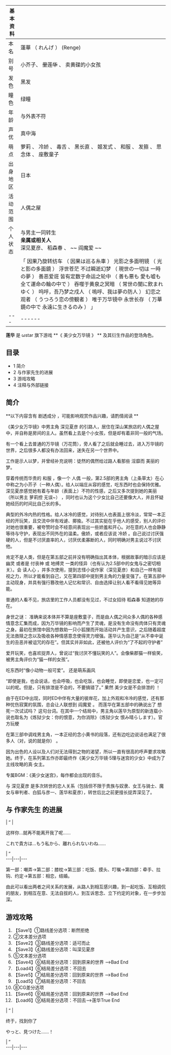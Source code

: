 |  **基本资料**  ||
|---|---|
|本名  |  蓮華  （  れんげ  ）  (Renge)   |
|别号  |  小芥子、 ~~里莲华~~ 、  卖黄碟的小女孩   |
|发色  |  黑发   |
|瞳色  |  绿瞳   |
|年龄  |  与外表不符   |
|声优  |  真中海   |
|萌点  |  萝莉  、  冷娇  、  毒舌  、  黑长直  、  姬发式  、  和服  、  发箍  、  思念体  、  座敷童子   |
|出身地区  |  日本   |
|活动范围  |  人偶之屋   |
|个人状态  |  与男主一同转生   <br>**亲属或相关人**  <br>深见夏彦、  稻森春  、 ~~ 阎魔爱  ~~  <br>  |
||  「    因果乃旋转纺车  （  因果は巡る糸車  ）  光影之多面明镜  （  光と影の多面鏡  ）  浮世苍茫 不过瞬逝幻梦  （  現世の一切は 一時の夢  ）  善恶爱诳 皆有定数于命运之轮中  （  善も悪も 愛も嘘も 全て運命の輪の中で  ）  吞噬于黄泉之冥暗  （  常世の闇に飲まれゆく  ）  呜呼，吾乃梦之戍人  （  嗚呼、我は夢の防人  ）  幻恋之观者  （  うつろう恋の傍観者  ）  唯于万华镜中 永世长存  （  万華鏡の中で 永遠に生きるのみ  ）    」|
|---|------|
  
**莲华** 是  ωstar  旗下游戏 **《 美少女万华镜  》 ** 及其衍生作品的登场角色。

##  目录

  * 1  简介 
  * 2  与作家先生的进展 
  * 3  游戏攻略 
  * 4  注释与外部链接 

##  简介

**以下内容含有 剧透成分  ，可能影响观赏作品兴趣，请酌情阅读 **

《美少女万华镜》中男主角  深见夏彦  的引路人，居住在深山某旅店的人偶之屋中，并自称是房间的主人。虽然看上去是个小女孩，但是却有着非同一般的气场。

有一个看上去普通的万华镜（万花筒），旁人看了之后就会睡过去，进入万华镜的世界，之后很多人都没有办法回来，迷失在另一个世界中。

工作是示人以梦，并曾经补充说明：徒然的偶然给过路人看那些  淫靡而  美丽的梦。

穿着传统而华贵的  和服  ，像一个  人偶
一般，第2.5部的男主角（上条草太）在心中称之为小芥子（一种人偶）。给人以端庄从容的感觉，吃东西时也会保持优雅。深见夏彦感觉她有着与年龄（表面上）不符的性感，之后又多次提到她的美丽
（所以男主  萝莉控  无误~）  ，同时也认为这个少女比自己还要像大人，并且怀疑她经历的时间比自己长的多。

典型的外冷内热的性格。给人冰冷的感觉，对待别人也表面上很冷淡，常常一本正经的开玩笑，且交流中伴有戏谑、揶揄。不过其实挺在乎他人的感受，别人的评价对她也很重要，被夸赞时会不经意间表现出一些娇羞和开心。对在意的人也会静静等待与守护，表现出不同外在的温柔。傲娇，或者应该说
冷娇  。自己说过讨厌强硬的人，但是不讨厌直率的人，讨厌优柔寡断的人，同时明确对男主说过不讨厌他。

肯定不是人类，但是在第五部之前并没有明确指出其本体，根据故事的暗示应该是  幽灵  或者是  付丧神  或  地缚灵
一类的怪异（也有认为2.5部中的女鬼与之密切相关）。会  读人心
，并多次使用，提到志怪小说作家（深见夏彦）和自己一样有窥视之力，所以才能看到自己，又在第四部中提到男主角的力量变强了。在第五部中主动现身，并具有强行篡改他人记忆和常识、自由选择让别人看不看得见她等异能。

普通的人看不见，旅店里的工作人员都没有见过，不过女招待  稻森春  知道她的存在。

身世之谜：
准确来说本体并不算是座敷童子，而是由人偶之间众多人偶的各种感情意念汇集而成，因为万华镜的影响而产生了灵魂，是没有生命没有肉体只有灵魂之身。最初在旅馆中因为想救助一只小狐狸而开始活动并产生意识，之后随着超度无法救赎之念以及吸收各种情感意念使得灵力增强。莲华认为自己是“从不幸中诞生的丑恶并被诅咒的存在”。但其实并非如此，还被他人评价为“了不起的守护者”

爱开玩笑，也喜欢捉弄人，曾说过“我讨厌不懂玩笑的人”。会像柴郡猫一样偷笑，被男主角评价为“猫一样的女孩”。

吃东西时“像小动物一般可爱”。  还是萌系画风

“即使是我，也会说话，也会呼吸，也会吃饭，也会睡觉，即使是恋爱，也一定可以的呢。但是，只有排泄是不会的，不要搞错了。”  果然  美少女是不会排泄的  ！

由于在ED中出现，同时ED中伴有大量的彼岸花，加上外观和冷冷的感觉，还有那种忧伤寂寞的氛围，总会让人联想到  阎魔爱  。  而莲华在第五部中的确说出了
想死一次试试吗？  这句台词。在其中一个结局中，男主角以莲华为原型的新连载小说也取名为《炼狱少女：你的恨意，为你消除》（炼狱少女 恨み晴らします）。官方玩梗

在第三部中调戏男主角，一本正经的念小黄书的段落，还有边吃边说话也满足了很多人（对，说的就是你）  。

因为出色的人设以及人们对无法得到之物的渴望，所以一直有很高的呼声要求攻略她。终于，在系列第五作亦即最终作《美少女万华镜·5理与迷宫的少女》中成为了主线攻略的真·女主。

专属BGM：《美少女迷宫》，每作都会出现的音乐。

与  深见夏彦  是多次转世的恋人关系（包括但不限于贵族与奴隶、女王与骑士、魔女与审判者、白狐与彦一、莲华和夏彦），转世后比之前更擅长捉弄深见了。

##  与  作家先生  的进展

|  “  | 

这样你…就再不能离开我了呢……

これで貴方は…もう私から、離れられないわね……

|  ”  
---|---|---  
  
第一部：嘲弄→第二部：膝枕→第三部：吃饭、摸头、叮嘱→第四部：牵手、拉钩、约定→第五部：相恋，结婚。

由此可以看出两者之间关系的发展，从路人到相互感兴趣，到一起吃饭、互相调侃的朋友，到相互在意、无法自拔的人，到互诉思念、立下约定的对象，在一步步加深。

##  游戏攻略

  1. 【Save1】①路线差分选项：断然拒绝 
  2. ②文本差分选项 
  3. 【Save2】③路线差分选项：适可而止 
  4. 【Save3】④路线差分选项：叫深见夏彦 
  5. ⑤文本差分选项 
  6. 【Save4】⑥结局差分选项：回到原来的世界 ——>Bad End 
  7. 【Load4】⑥结局差分选项：不回去 
  8. 【Save5】⑦结局差分选项：回到原来的世界 ——>Bad End 
  9. 【Load5】⑦结局差分选项：不回去 
  10. ⑧CG差分选项 
  11. 【Save6】⑨结局差分选项：回到原来的世界 ——>Bad End 
  12. 【Load6】⑨结局差分选项：不回去——>莲华True End 

|  “  | 

终于，找到你了

やっと、見つけた……！

|  ”  
---|---|---  
  